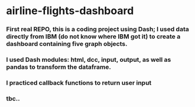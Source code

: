 # airline-flights-dashboard

### First real REPO, this is a coding project using Dash; I used data directly from IBM (do not know where IBM got it) to create a dashboard containing five graph objects.
### I used Dash modules: html, dcc, input, output, as well as pandas to transform the dataframe. 
###
### I practiced callback functions to return user input
### tbc..
